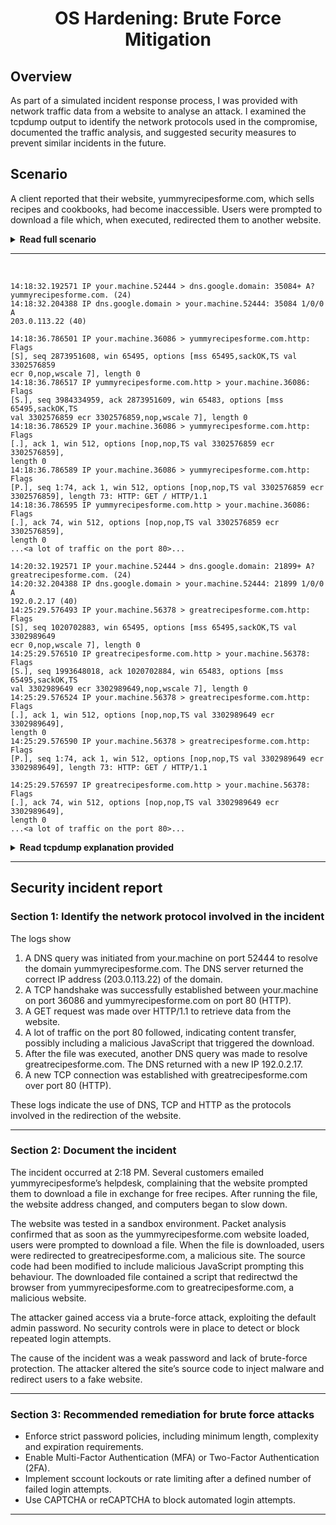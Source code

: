 # <p align="center"> OS Hardening: Brute Force Mitigation</p>

## Overview

As part of a simulated incident response process, I was provided with network traffic data from a website to analyse an attack. I examined the tcpdump output to identify the network protocols used in the compromise, documented the traffic analysis, and suggested security measures to prevent similar incidents in the future.

## Scenario

A client reported that their website, yummyrecipesforme.com, which sells recipes and cookbooks, had become inaccessible. Users were prompted to download a file which, when executed, redirected them to another website.

<details>
<summary><strong>Read full scenario</strong></summary>

You are a cybersecurity analyst for yummyrecipesforme.com, a website that sells recipes and cookbooks. A former employee has decided to lure users to a fake website with malware. 

The former employee/ hacker executed a brute force attack to gain access to the web host. They repeatedly entered several known default passwords for the administrative account until they correctly guessed the right one. After they obtained the login credentials, they were able to access the admin panel and change the website’s source code. They embedded a JavaScript function in the source code that prompted visitors to download and run a file upon visiting the website. After embedding the malware, the hacker changed the password to the administrative account. When customers download the file, they are redirected to a fake version of the website that contains the malware. 

Several hours after the attack, multiple customers emailed yummyrecipesforme’s helpdesk. They complained that the company’s website had prompted them to download a file to access free recipes. The customers claimed that, after running the file, the address of the website changed and their personal computers began running more slowly. 

In response to this incident, the website owner tries to log in to the admin panel but is unable to, so they reach out to the website hosting provider. You and other cybersecurity analysts are tasked with investigating this security event.

To address the incident, you create a sandbox environment to observe the suspicious website behavior. You run the network protocol analyzer tcpdump, then type in the URL for the website, yummyrecipesforme.com. As soon as the website loads, you are prompted to download an executable file to update your browser. You accept the download and allow the file to run. You then observe that your browser redirects you to a different URL, greatrecipesforme.com, which contains the malware.  

A senior analyst confirms that the website was compromised. The analyst checks the source code for the website. They notice that javascript code had been added to prompt website visitors to download an executable file. Analysis of the downloaded file found a script that redirects the visitors’ browsers from yummyrecipesforme.com to greatrecipesforme.com. 

The cybersecurity team reports that the web server was impacted by a brute force attack. The disgruntled hacker was able to guess the password easily because the admin password was still set to the default password. Additionally, there were no controls in place to prevent a brute force attack. 

Your job is to document the incident in detail, including identifying the network protocols used to establish the connection between the user and the website.  You should also recommend a security action to take to prevent brute force attacks in the future.

</details>

---

<br>

```
14:18:32.192571 IP your.machine.52444 > dns.google.domain: 35084+ A?
yummyrecipesforme.com. (24)
14:18:32.204388 IP dns.google.domain > your.machine.52444: 35084 1/0/0 A
203.0.113.22 (40)

14:18:36.786501 IP your.machine.36086 > yummyrecipesforme.com.http: Flags
[S], seq 2873951608, win 65495, options [mss 65495,sackOK,TS val 3302576859
ecr 0,nop,wscale 7], length 0
14:18:36.786517 IP yummyrecipesforme.com.http > your.machine.36086: Flags
[S.], seq 3984334959, ack 2873951609, win 65483, options [mss 65495,sackOK,TS
val 3302576859 ecr 3302576859,nop,wscale 7], length 0
14:18:36.786529 IP your.machine.36086 > yummyrecipesforme.com.http: Flags
[.], ack 1, win 512, options [nop,nop,TS val 3302576859 ecr 3302576859],
length 0
14:18:36.786589 IP your.machine.36086 > yummyrecipesforme.com.http: Flags
[P.], seq 1:74, ack 1, win 512, options [nop,nop,TS val 3302576859 ecr
3302576859], length 73: HTTP: GET / HTTP/1.1
14:18:36.786595 IP yummyrecipesforme.com.http > your.machine.36086: Flags
[.], ack 74, win 512, options [nop,nop,TS val 3302576859 ecr 3302576859],
length 0
...<a lot of traffic on the port 80>...

14:20:32.192571 IP your.machine.52444 > dns.google.domain: 21899+ A?
greatrecipesforme.com. (24)
14:20:32.204388 IP dns.google.domain > your.machine.52444: 21899 1/0/0 A
192.0.2.17 (40)
14:25:29.576493 IP your.machine.56378 > greatrecipesforme.com.http: Flags
[S], seq 1020702883, win 65495, options [mss 65495,sackOK,TS val 3302989649
ecr 0,nop,wscale 7], length 0
14:25:29.576510 IP greatrecipesforme.com.http > your.machine.56378: Flags
[S.], seq 1993648018, ack 1020702884, win 65483, options [mss 65495,sackOK,TS
val 3302989649 ecr 3302989649,nop,wscale 7], length 0
14:25:29.576524 IP your.machine.56378 > greatrecipesforme.com.http: Flags
[.], ack 1, win 512, options [nop,nop,TS val 3302989649 ecr 3302989649],
length 0
14:25:29.576590 IP your.machine.56378 > greatrecipesforme.com.http: Flags
[P.], seq 1:74, ack 1, win 512, options [nop,nop,TS val 3302989649 ecr
3302989649], length 73: HTTP: GET / HTTP/1.1

14:25:29.576597 IP greatrecipesforme.com.http > your.machine.56378: Flags
[.], ack 74, win 512, options [nop,nop,TS val 3302989649 ecr 3302989649],
length 0
...<a lot of traffic on the port 80>...
```

<details>
<summary><strong>Read tcpdump explanation provided</strong></summary>

The logs show the following process:

1. The browser initiates a DNS request: It requests the IP address of the yummyrecipesforme.com URL from the DNS server.

2. The DNS replies with the correct IP address. 

3. The browser initiates an HTTP request: It requests the yummyrecipesforme.com webpage using the IP address sent by the DNS server.

4. The browser initiates the download of the malware.

5. The browser initiates a DNS request for greatrecipesforme.com.

6. The DNS server responds with the IP address for greatrecipesforme.com.

7. The browser initiates an HTTP request to the IP address for greatrecipesforme.com.

</details>

---

## Security incident report

### Section 1: Identify the network protocol involved in the incident

The logs show
1. A DNS query was initiated from your.machine on port 52444 to resolve the domain yummyrecipesforme.com. The DNS server returned the correct IP address (203.0.113.22) of the domain.
2. A TCP handshake was successfully established between your.machine on port 36086 and yummyrecipesforme.com on port 80 (HTTP).
3. A GET request was made over HTTP/1.1 to retrieve data from the website.
4. A lot of traffic on the port 80 followed, indicating content transfer, possibly including a malicious JavaScript that triggered the download.
5. After the file was executed, another DNS query was made to resolve greatrecipesforme.com. The DNS returned with a new IP 192.0.2.17.
6. A new TCP connection was established with greatrecipesforme.com over port 80 (HTTP).

These logs indicate the use of DNS, TCP and HTTP as the protocols involved in the redirection of the website.

---

### Section 2: Document the incident

The incident occurred at 2:18 PM. 
Several customers emailed yummyrecipesforme’s helpdesk, complaining that the website prompted them to download a file in exchange for free recipes. After running the file, the website address changed, and computers began to slow down. 

The website was tested in a sandbox environment. Packet analysis confirmed that as soon as the yummyrecipesforme.com website loaded, users were prompted to download a file. When the file is downloaded, users were redirected to greatrecipesforme.com, a malicious site.
The source code had been modified to include malicious JavaScript prompting this behaviour. The downloaded file contained a script that redirectwd the browser from yummyrecipesforme.com to greatrecipesforme.com, a malicious website. 

The attacker gained access via a brute-force attack, exploiting the default admin password. No security controls were in place to detect or block repeated login attempts.

The cause of the incident was a weak password and lack of brute-force protection. The attacker altered the site’s source code to inject malware and redirect users to a fake website.

---

### Section 3: Recommended remediation for brute force attacks

- Enforce strict password policies, including minimum length, complexity and expiration requirements.
- Enable Multi-Factor Authentication (MFA) or Two-Factor Authentication (2FA).
- Implement sccount lockouts or rate limiting after a defined number of failed login attempts.
- Use CAPTCHA or reCAPTCHA to block automated login attempts.

---